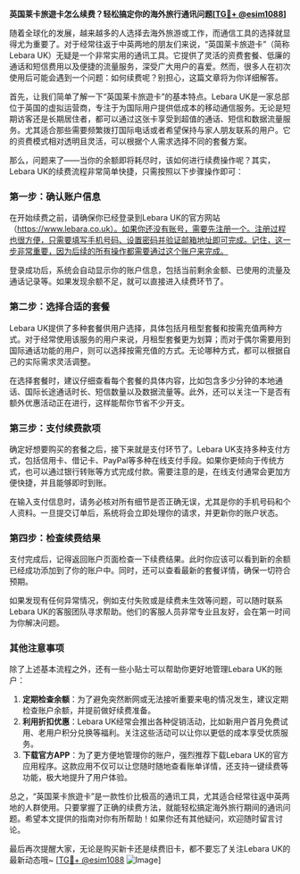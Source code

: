 **英国莱卡旅遊卡怎么续费？轻松搞定你的海外旅行通讯问题[[TG💪+ @esim1088](https://t.me/s/esim1088)]**

随着全球化的发展，越来越多的人选择去海外旅游或工作，而通信工具的选择就显得尤为重要了。对于经常往返于中英两地的朋友们来说，“英国莱卡旅遊卡”（简称Lebara UK）无疑是一个非常实用的通讯工具。它提供了灵活的资费套餐、低廉的通话和短信费用以及便捷的流量服务，深受广大用户的喜爱。然而，很多人在初次使用后可能会遇到一个问题：如何续费呢？别担心，这篇文章将为你详细解答。

首先，让我们简单了解一下“英国莱卡旅遊卡”的基本特点。Lebara UK是一家总部位于英国的虚拟运营商，专注于为国际用户提供低成本的移动通信服务。无论是短期访客还是长期居住者，都可以通过这张卡享受到超值的通话、短信和数据流量服务。尤其适合那些需要频繁拨打国际电话或者希望保持与家人朋友联系的用户。它的资费模式相对透明且灵活，可以根据个人需求选择不同的套餐方案。

那么，问题来了——当你的余额即将耗尽时，该如何进行续费操作呢？其实，Lebara UK的续费流程非常简单快捷，只需按照以下步骤操作即可：

### **第一步：确认账户信息**
在开始续费之前，请确保你已经登录到Lebara UK的官方网站（https://www.lebara.co.uk）。如果你还没有账号，需要先注册一个。注册过程也很方便，只需要填写手机号码、设置密码并验证邮箱地址即可完成。记住，这一步非常重要，因为后续的所有操作都需要通过这个账户来完成。

登录成功后，系统会自动显示你的账户信息，包括当前剩余金额、已使用的流量及通话记录等。如果发现余额不足，就可以直接进入续费环节了。

### **第二步：选择合适的套餐**
Lebara UK提供了多种套餐供用户选择，具体包括月租型套餐和按需充值两种方式。对于经常使用该服务的用户来说，月租型套餐更为划算；而对于偶尔需要用到国际通话功能的用户，则可以选择按需充值的方式。无论哪种方式，都可以根据自己的实际需求灵活调整。

在选择套餐时，建议仔细查看每个套餐的具体内容，比如包含多少分钟的本地通话、国际长途通话时长、短信数量以及数据流量等。此外，还可以关注一下是否有额外优惠活动正在进行，这样能帮你节省不少开支。

### **第三步：支付续费款项**
确定好想要购买的套餐之后，接下来就是支付环节了。Lebara UK支持多种支付方式，包括信用卡、借记卡、PayPal等多种在线支付手段。如果你更倾向于传统方式，也可以通过银行转账等方式完成付款。需要注意的是，在线支付通常会更加方便快捷，并且能够即时到账。

在输入支付信息时，请务必核对所有细节是否正确无误，尤其是你的手机号码和个人资料。一旦提交订单后，系统将会立即处理你的请求，并更新你的账户状态。

### **第四步：检查续费结果**
支付完成后，记得返回账户页面检查一下续费结果。此时你应该可以看到新的余额已经成功添加到了你的账户中。同时，还可以查看最新的套餐详情，确保一切符合预期。

如果发现有任何异常情况，例如支付失败或是续费未生效等问题，可以随时联系Lebara UK的客服团队寻求帮助。他们的客服人员非常专业且友好，会在第一时间为你解决问题。

### **其他注意事项**
除了上述基本流程之外，还有一些小贴士可以帮助你更好地管理Lebara UK的账户：

1. **定期检查余额**：为了避免突然断网或无法接听重要来电的情况发生，建议定期检查账户余额，并提前做好续费准备。
2. **利用折扣优惠**：Lebara UK经常会推出各种促销活动，比如新用户首月免费试用、老用户积分兑换等福利。关注这些活动可以让你以更低的成本享受优质服务。
3. **下载官方APP**：为了更方便地管理你的账户，强烈推荐下载Lebara UK的官方应用程序。这款应用不仅可以让您随时随地查看账单详情，还支持一键续费等功能，极大地提升了用户体验。

总之，“英国莱卡旅遊卡”是一款性价比极高的通讯工具，尤其适合经常往返中英两地的人群使用。只要掌握了正确的续费方法，就能轻松搞定海外旅行期间的通讯问题。希望本文提供的指南对你有所帮助！如果你还有其他疑问，欢迎随时留言讨论。

最后再次提醒大家，无论是购买新卡还是续费旧卡，都不要忘了关注Lebara UK的最新动态哦~ [[TG💪+ @esim1088](https://t.me/s/esim1088) ![Image](https://i.postimg.cc/4NQfJmqS/Snipaste-2025-05-13-00-14-12.png)]